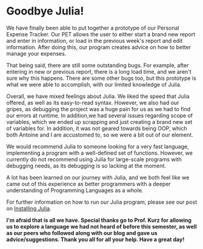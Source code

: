 # Goodbye Julia!

We have finally been able to put together a prototype of our Personal Expense Tracker. Our PET allows the user to either start a brand new report and enter in information, or load in the previous week's report and edit information. After doing this, our program creates advice on how to better manage your expenses.

That being said, there are still some outstanding bugs. For example, after entering in new or previous report, there is a long load time, and we aren't sure why this happens. There are some other bugs too, but this prototype is what we were able to accomplish, with our limited knowledge of Julia.

Overall, we have mixed feelings about Julia. We liked the speed that Julia offered, as well as its easy-to-read syntax. However, we also had our gripes, as debugging the project was a huge pain for us as we had to find our errors at runtime. In addition,we had several issues regarding scope of variables, which we ended up scrapping and just creating a brand new set of variables for. In addition, it was not geared towards being OOP, which both Antoine and I are accustomed to, so we were a bit out of our element.

We would recommend Julia to someone looking for a very fast language, implementing a program with a well-defined set of functions. However, we currently do not recommend using Julia for large-scale programs with debugging needs, as its debugging is so lacking at the moment.

A lot has been learned on our journey with Julia, and we both feel like we came out of this experience as better programmers with a deeper understanding of Programming Languages as a whole.

For further information on how to run our Julia program, please see our post on [Installing Julia](https://github.com/lindn100/CPSC354-Blog/blob/master/Installing%20Julia.md).


**I'm afraid that is all we have. Special thanks go to Prof. Kurz for allowing us to explore a language we had not heard of before this semester, as well as our peers who followed along with our blog and gave us advice/suggestions. Thank you all for all your help. Have a great day!**
